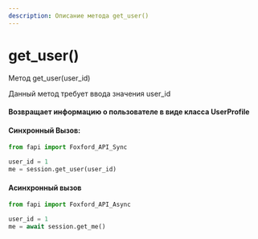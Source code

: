 ```yaml
---
description: Описание метода get_user()
---
```


# get\_user()

Метод get\_user(user\_id)

Данный метод требует ввода значения user\_id

#### Возвращает информацию о пользователе в виде класса UserProfile



#### Синхронный Вызов:

```python
from fapi import Foxford_API_Sync

user_id = 1
me = session.get_user(user_id)
```

#### Асинхронный вызов

```python
from fapi import Foxford_API_Async

user_id = 1
me = await session.get_me()
```
